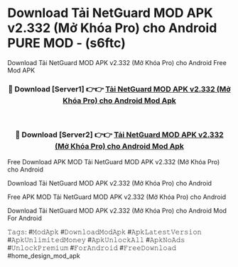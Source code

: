# Download Tải NetGuard MOD APK v2.332 (Mở Khóa Pro) cho Android PURE MOD - (s6ftc)
Download Tải NetGuard MOD APK v2.332 (Mở Khóa Pro) cho Android Free Mod APK

<div align="center">
<h3>🔴 Download [Server1] 👉👉 <a href="https://apk-comot.site?title=Tải_NetGuard_MOD_APK_v2.332_(Mở_Khóa_Pro)_cho_Android">Tải NetGuard MOD APK v2.332 (Mở Khóa Pro) cho Android Mod Apk</a></h3><br>

<h3>🔴 Download [Server2] 👉👉 <a href="https://apk-comot.site?title=Tải_NetGuard_MOD_APK_v2.332_(Mở_Khóa_Pro)_cho_Android">Tải NetGuard MOD APK v2.332 (Mở Khóa Pro) cho Android Mod Apk</a></h3>
</div>


Free Download APK MOD Tải NetGuard MOD APK v2.332 (Mở Khóa Pro) cho Android

Download Tải NetGuard MOD APK v2.332 (Mở Khóa Pro) cho Android 

Free APK MOD Tải NetGuard MOD APK v2.332 (Mở Khóa Pro) cho Android 

Download Tải NetGuard MOD APK v2.332 (Mở Khóa Pro) cho Android Mod For Android

𝚃𝚊𝚐𝚜: #𝙼𝚘𝚍𝙰𝚙𝚔 #𝙳𝚘𝚠𝚗𝚕𝚘𝚊𝚍𝙼𝚘𝚍𝙰𝚙𝚔 #𝙰𝚙𝚔𝙻𝚊𝚝𝚎𝚜𝚝𝚅𝚎𝚛𝚜𝚒𝚘𝚗 #𝙰𝚙𝚔𝚄𝚗𝚕𝚒𝚖𝚒𝚝𝚎𝚍𝙼𝚘𝚗𝚎𝚢 #𝙰𝚙𝚔𝚄𝚗𝚕𝚘𝚌𝚔𝙰𝚕𝚕 #𝙰𝚙𝚔𝙽𝚘𝙰𝚍𝚜 #𝚄𝚗𝚕𝚘𝚌𝚔𝙿𝚛𝚎𝚖𝚒𝚞𝚖 #𝙵𝚘𝚛𝙰𝚗𝚍𝚛𝚘𝚒𝚍 #𝙵𝚛𝚎𝚎𝙳𝚘𝚠𝚗𝚕𝚘𝚊𝚍 #home_design_mod_apk